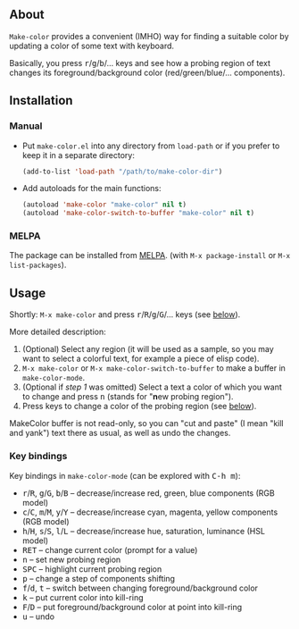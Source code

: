 ## About

`Make-color` provides a convenient (IMHO) way for finding a suitable
color by updating a color of some text with keyboard.

Basically, you press <kbd>r</kbd>/<kbd>g</kbd>/<kbd>b</kbd>/... keys and
see how a probing region of text changes its foreground/background color
(red/green/blue/... components).

## Installation

### Manual

- Put `make-color.el` into any directory from `load-path` or if you
  prefer to keep it in a separate directory:

  ```lisp
  (add-to-list 'load-path "/path/to/make-color-dir")
  ```

- Add autoloads for the main functions:

  ```lisp
  (autoload 'make-color "make-color" nil t)
  (autoload 'make-color-switch-to-buffer "make-color" nil t)
  ```

### MELPA

The package can be installed from [MELPA](http://melpa.milkbox.net).
(with `M-x package-install` or `M-x list-packages`).

## Usage

Shortly: `M-x make-color` and press
<kbd>r</kbd>/<kbd>R</kbd>/<kbd>g</kbd>/<kbd>G</kbd>/... keys (see
[below](#key-bindings)).

More detailed description:

1. (Optional) Select any region (it will be used as a sample, so you may
   want to select a colorful text, for example a piece of elisp code).
2. `M-x make-color` or `M-x make-color-switch-to-buffer` to make a
   buffer in `make-color-mode`.
3. (Optional if *step 1* was omitted) Select a text a color of which you
   want to change and press <kbd>n</kbd> (stands for "**n**ew probing region").
4. Press keys to change a color of the probing region (see
   [below](#key-bindings)).

MakeColor buffer is not read-only, so you can "cut and paste" (I mean
"kill and yank") text there as usual, as well as undo the changes.

### Key bindings

Key bindings in `make-color-mode` (can be explored with <kbd>C-h m</kbd>):

- <kbd>r</kbd>/<kbd>R</kbd>, <kbd>g</kbd>/<kbd>G</kbd>,
  <kbd>b</kbd>/<kbd>B</kbd> – decrease/increase red, green, blue
  components (RGB model)
- <kbd>c</kbd>/<kbd>C</kbd>, <kbd>m</kbd>/<kbd>M</kbd>,
  <kbd>y</kbd>/<kbd>Y</kbd> – decrease/increase cyan, magenta, yellow
  components (RGB model)
- <kbd>h</kbd>/<kbd>H</kbd>, <kbd>s</kbd>/<kbd>S</kbd>,
  <kbd>l</kbd>/<kbd>L</kbd> – decrease/increase hue, saturation, luminance
  (HSL model)
- <kbd>RET</kbd> – change current color (prompt for a value)
- <kbd>n</kbd> – set new probing region
- <kbd>SPC</kbd> – highlight current probing region
- <kbd>p</kbd> – change a step of components shifting
- <kbd>f</kbd>/<kbd>d</kbd>, <kbd>t</kbd> – switch between changing
  foreground/background color
- <kbd>k</kbd> – put current color into kill-ring
- <kbd>F</kbd>/<kbd>D</kbd> – put foreground/background color at point
  into kill-ring
- <kbd>u</kbd> – undo

